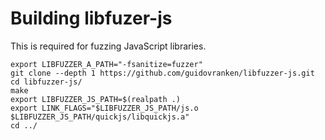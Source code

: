 # Building libfuzer-js

This is required for fuzzing JavaScript libraries.

```
export LIBFUZZER_A_PATH="-fsanitize=fuzzer"
git clone --depth 1 https://github.com/guidovranken/libfuzzer-js.git
cd libfuzzer-js/
make
export LIBFUZZER_JS_PATH=$(realpath .)
export LINK_FLAGS="$LIBFUZZER_JS_PATH/js.o $LIBFUZZER_JS_PATH/quickjs/libquickjs.a"
cd ../
```
